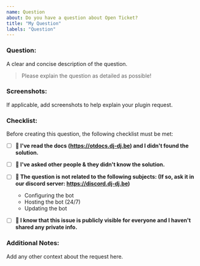 ```yaml
---
name: Question
about: Do you have a question about Open Ticket?
title: "My Question"
labels: "Question"
---
```


### Question:
A clear and concise description of the question.

> Please explain the question as detailed as possible!

### Screenshots:
If applicable, add screenshots to help explain your plugin request.

### Checklist:
Before creating this question, the following checklist must be met:
- [ ] **📌 I've read the docs (https://otdocs.dj-dj.be) and I didn't found the solution.**
- [ ] **📌 I've asked other people & they didn't know the solution.**
- [ ] **📌 The question is not related to the following subjects: (If so, ask it in our discord server: https://discord.dj-dj.be)**
  -  Configuring the bot
  -  Hosting the bot (24/7)
  -  Updating the bot
- [ ] **📌 I know that this issue is publicly visible for everyone and I haven't shared any private info.**


### Additional Notes:
Add any other context about the request here.